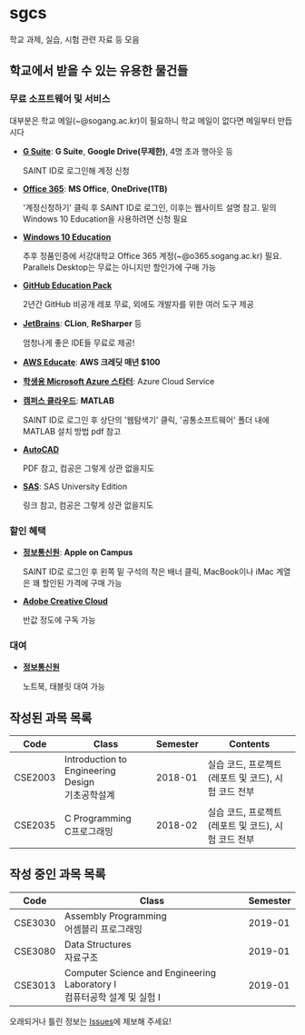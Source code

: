 # sgcs

학교 과제, 실습, 시험 관련 자료 등 모음

## 학교에서 받을 수 있는 유용한 물건들

### 무료 소프트웨어 및 서비스

대부분은 학교 메일(~@sogang.ac.kr)이 필요하니 학교 메일이 없다면 메일부터 만듭시다

*   **[G Suite](http://u.sogang.ac.kr/account/user/authenticateLogin.do)**: **G Suite**, **Google Drive(무제한)**, 4명 초과 행아웃 등

    SAINT ID로 로그인해 계정 신청

*   **[Office 365](https://o365.sogang.ac.kr)**: **MS Office**, **OneDrive(1TB)**

    '계정신청하기' 클릭 후 SAINT ID로 로그인, 이후는 웹사이트 설명 참고. 밑의 Windows 10 Education을 사용하려면 신청 필요

*   **[Windows 10 Education](https://sogang.onthehub.com)**

    추후 정품인증에 서강대학교 Office 365 계정(~@o365.sogang.ac.kr) 필요. Parallels Desktop는 무료는 아니지만 할인가에 구매 가능

*   **[GitHub Education Pack](https://education.github.com/pack)**

    2년간 GitHub 비공개 레포 무료, 외에도 개발자를 위한 여러 도구 제공
    
*   **[JetBrains](https://www.jetbrains.com/student/)**: **CLion**, **ReSharper** 등

    엄청나게 좋은 IDE들 무료로 제공!

*   **[AWS Educate](https://aws.amazon.com/ko/education/awseducate)**: **AWS 크레딧 매년 $100**

*   **[학생용 Microsoft Azure 스타터](https://azure.microsoft.com/ko-kr/offers/ms-azr-0144p/)**: Azure Cloud Service

*   **[캠퍼스 클라우드](https://scloud.sogang.ac.kr)**: **MATLAB**

    SAINT ID로 로그인 후 상단의 '웹탐색기' 클릭, '공통소프트웨어' 폴더 내에 MATLAB 설치 방법 pdf 참고

*   **[AutoCAD](http://iic.sogang.ac.kr/new/file/AutoCAD.pdf)** 

    PDF 참고, 컴공은 그렇게 상관 없을지도

*   **[SAS](https://www.sas.com/ko_kr/software/university-edition.html)**: SAS University Edition

    링크 참고, 컴공은 그렇게 상관 없을지도

### 할인 혜택

*   **[정보통신원](http://online.sogang.ac.kr/@online/login.asp)**: **Apple on Campus**

    SAINT ID로 로그인 후 왼쪽 밑 구석의 작은 배너 클릭, MacBook이나 iMac 계열은 꽤 할인된 가격에 구매 가능

*   **[Adobe Creative Cloud](https://www.adobe.com/kr/creativecloud/buy/students.html)**

    반값 정도에 구독 가능

### 대여

*   **[정보통신원](http://online.sogang.ac.kr/@online/login.asp)**

    노트북, 태블릿 대여 가능

## 작성된 과목 목록

| Code    | Class                                         | Semester | Contents |
| ------- | --------------------------------------------- | -------- | -------- |
| CSE2003 | Introduction to Engineering Design<br>기초공학설계 | 2018-01  | 실습 코드, 프로젝트(레포트 및 코드), 시험 코드 전부 |
| CSE2035 | C Programming<br>C프로그래밍                      | 2018-02  | 실습 코드, 프로젝트(레포트 및 코드), 시험 코드 전부 |

## 작성 중인 과목 목록

| Code    | Class                                         | Semester |
| ------- | --------------------------------------------- | -------- |
| CSE3030 | Assembly Programming<br>어셈블리 프로그래밍      | 2019-01  |
| CSE3080 | Data Structures<br>자료구조                     | 2019-01  |
| CSE3013 | Computer Science and Engineering Laboratory I<br>컴퓨터공학 설계 및 실험 I  | 2019-01  |

오래되거나 틀린 정보는 [Issues](https://github.com/shiftpsh/sgcs/issues)에 제보해 주세요!
